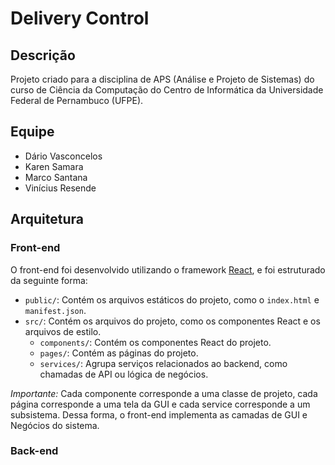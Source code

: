 # Delivery Control

## Descrição

Projeto criado para a disciplina de APS (Análise e Projeto de Sistemas) do curso de Ciência da Computação do Centro de Informática da Universidade Federal de Pernambuco (UFPE).

## Equipe

- Dário Vasconcelos
- Karen Samara
- Marco Santana
- Vinícius Resende

## Arquitetura

### Front-end

O front-end foi desenvolvido utilizando o framework [React](https://reactjs.org/), e foi estruturado da seguinte forma:

- `public/`: Contém os arquivos estáticos do projeto, como o `index.html` e `manifest.json`.
- `src/`: Contém os arquivos do projeto, como os componentes React e os arquivos de estilo.
  - `components/`: Contém os componentes React do projeto.
  - `pages/`: Contém as páginas do projeto.
  - `services/`: Agrupa serviços relacionados ao backend, como chamadas de API ou lógica de negócios.

_Importante:_ Cada componente corresponde a uma classe de projeto, cada página corresponde a uma tela da GUI e cada service corresponde a um subsistema. Dessa forma, o front-end implementa as camadas de GUI e Negócios do sistema.

### Back-end
